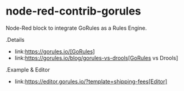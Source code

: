 # node-red-contrib-gorules

Node-Red block to integrate GoRules as a Rules Engine.

.Details
* link:https://gorules.io/[GoRules]
* link:https://gorules.io/blog/gorules-vs-drools[GoRules vs Drools]

.Example & Editor
* link:https://editor.gorules.io/?template=shipping-fees[Editor]

